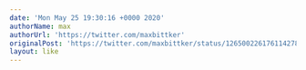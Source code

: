 ```yaml
---
date: 'Mon May 25 19:30:16 +0000 2020'
authorName: max
authorUrl: 'https://twitter.com/maxbittker'
originalPost: 'https://twitter.com/maxbittker/status/1265002261761142786'
layout: like
---
```

